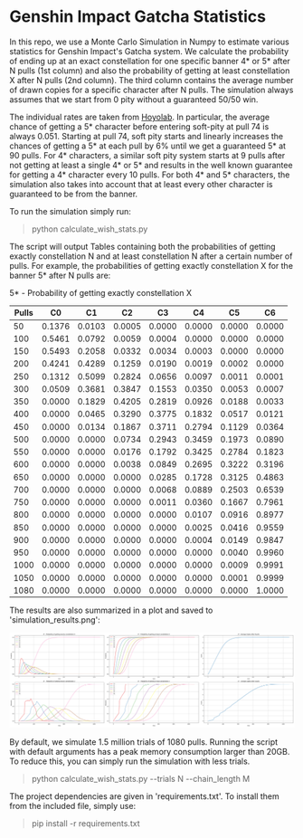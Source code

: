 # Genshin Impact Gatcha Statistics

In this repo, we use a Monte Carlo Simulation in Numpy to estimate various statistics for Genshin Impact's Gatcha system. 
We calculate the probability of ending up at an exact constellation for one specific banner 4* or 5* after N pulls 
(1st column) and also the probability of getting at least constellation X after N pulls (2nd column). The third column
contains the average number of drawn copies for a specific character after N pulls.
The simulation always assumes that we start from 0 pity without a guaranteed 50/50 win.

The individual rates are taken from [Hoyolab](https://www.hoyolab.com/article/497840). In particular, the average
chance of getting a 5* character before entering soft-pity at pull 74 is always 0.051. Starting at pull 74, soft pity
starts and linearly increases the chances of getting a 5* at each pull by 6% until we get a guaranteed 5* at 90 pulls.
For 4* characters, a similar soft pity system starts at 9 pulls after not getting at least a single 4* or 5* and results
in the well known guarantee for getting a 4* character every 10 pulls. For both 4* and 5* characters, the simulation
also takes into account that at least every other character is guaranteed to be from the banner. 

To run the simulation simply run:

> python calculate_wish_stats.py

The script will output Tables containing both the probabilities of getting exactly constellation N
and at least constellation N after a certain number of pulls. For example, the probabilities of getting exactly
constellation X for the banner 5* after N pulls are:

5* - Probability of getting exactly constellation X

 Pulls |   C0   |   C1   |   C2   |   C3   |   C4   |   C5   |   C6   
-------|--------|--------|--------|--------|--------|--------|--------
   50  | 0.1376 | 0.0103 | 0.0005 | 0.0000 | 0.0000 | 0.0000 | 0.0000 
  100  | 0.5461 | 0.0792 | 0.0059 | 0.0004 | 0.0000 | 0.0000 | 0.0000 
  150  | 0.5493 | 0.2058 | 0.0332 | 0.0034 | 0.0003 | 0.0000 | 0.0000 
  200  | 0.4241 | 0.4289 | 0.1259 | 0.0190 | 0.0019 | 0.0002 | 0.0000 
  250  | 0.1312 | 0.5099 | 0.2824 | 0.0656 | 0.0097 | 0.0011 | 0.0001 
  300  | 0.0509 | 0.3681 | 0.3847 | 0.1553 | 0.0350 | 0.0053 | 0.0007 
  350  | 0.0000 | 0.1829 | 0.4205 | 0.2819 | 0.0926 | 0.0188 | 0.0033 
  400  | 0.0000 | 0.0465 | 0.3290 | 0.3775 | 0.1832 | 0.0517 | 0.0121 
  450  | 0.0000 | 0.0134 | 0.1867 | 0.3711 | 0.2794 | 0.1129 | 0.0364 
  500  | 0.0000 | 0.0000 | 0.0734 | 0.2943 | 0.3459 | 0.1973 | 0.0890 
  550  | 0.0000 | 0.0000 | 0.0176 | 0.1792 | 0.3425 | 0.2784 | 0.1823 
  600  | 0.0000 | 0.0000 | 0.0038 | 0.0849 | 0.2695 | 0.3222 | 0.3196 
  650  | 0.0000 | 0.0000 | 0.0000 | 0.0285 | 0.1728 | 0.3125 | 0.4863 
  700  | 0.0000 | 0.0000 | 0.0000 | 0.0068 | 0.0889 | 0.2503 | 0.6539 
  750  | 0.0000 | 0.0000 | 0.0000 | 0.0011 | 0.0360 | 0.1667 | 0.7961 
  800  | 0.0000 | 0.0000 | 0.0000 | 0.0000 | 0.0107 | 0.0916 | 0.8977 
  850  | 0.0000 | 0.0000 | 0.0000 | 0.0000 | 0.0025 | 0.0416 | 0.9559 
  900  | 0.0000 | 0.0000 | 0.0000 | 0.0000 | 0.0004 | 0.0149 | 0.9847 
  950  | 0.0000 | 0.0000 | 0.0000 | 0.0000 | 0.0000 | 0.0040 | 0.9960 
  1000 | 0.0000 | 0.0000 | 0.0000 | 0.0000 | 0.0000 | 0.0009 | 0.9991 
  1050 | 0.0000 | 0.0000 | 0.0000 | 0.0000 | 0.0000 | 0.0001 | 0.9999 
  1080 | 0.0000 | 0.0000 | 0.0000 | 0.0000 | 0.0000 | 0.0000 | 1.0000 


The results are also summarized in a plot and saved to 'simulation_results.png':

![](simulation_results.png)

By default, we simulate 1.5 million trials of 1080 pulls. 
Running the script with default arguments has a peak memory consumption larger than 20GB. To reduce this, you can
simply run the simulation with less trials.

> python calculate_wish_stats.py --trials N --chain_length M

The project dependencies are given in 'requirements.txt'. To install them from the included file, simply use:

> pip install -r requirements.txt


